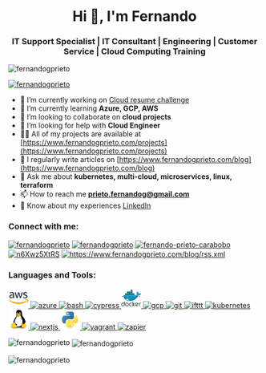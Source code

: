 <h1 align="center">Hi 👋, I'm Fernando</h1>
<h3 align="center">IT Support Specialist | IT Consultant | Engineering | Customer Service | Cloud Computing Training</h3>

<p align="left"> <img src="https://komarev.com/ghpvc/?username=fernandogprieto&label=Profile%20views&color=0e75b6&style=flat" alt="fernandogprieto" /> </p>

<p align="left"> <a href="https://twitter.com/fernandogprieto" target="blank"><img src="https://img.shields.io/twitter/follow/fernandogprieto?logo=twitter&style=for-the-badge" alt="fernandogprieto" /></a> </p>

- 🔭 I’m currently working on [Cloud resume challenge](https://gitlab.com/fernandogprieto/cloud-resume-challenge-frontend)
- 🌱 I’m currently learning **Azure, GCP, AWS**
- 👯 I’m looking to collaborate on **cloud projects**
- 🤝 I’m looking for help with **Cloud Engineer**
- 👨‍💻 All of my projects are available at [https://www.fernandogprieto.com/projects](https://www.fernandogprieto.com/projects)
- 📝 I regularly write articles on [https://www.fernandogprieto.com/blog](https://www.fernandogprieto.com/blog)
- 💬 Ask me about **kubernetes, multi-cloud, microservices, linux, terraform**
- 📫 How to reach me **prieto.fernandog@gmail.com**
- 📄 Know about my experiences [LinkedIn](https://www.linkedin.com/in/fernandogprieto)

<h3 align="left">Connect with me:</h3>
<p align="left">
<a href="https://dev.to/fernandogprieto" target="blank"><img align="center" src="https://raw.githubusercontent.com/rahuldkjain/github-profile-readme-generator/master/src/images/icons/Social/devto.svg" alt="fernandogprieto" height="30" width="40" /></a>
<a href="https://twitter.com/fernandogprieto" target="blank"><img align="center" src="https://raw.githubusercontent.com/rahuldkjain/github-profile-readme-generator/master/src/images/icons/Social/twitter.svg" alt="fernandogprieto" height="30" width="40" /></a>
<a href="https://linkedin.com/in/fernando-prieto-carabobo" target="blank"><img align="center" src="https://raw.githubusercontent.com/rahuldkjain/github-profile-readme-generator/master/src/images/icons/Social/linked-in-alt.svg" alt="fernando-prieto-carabobo" height="30" width="40" /></a>
<a href="https://discord.gg/n6Xwz5XtRS" target="blank"><img align="center" src="https://raw.githubusercontent.com/rahuldkjain/github-profile-readme-generator/master/src/images/icons/Social/discord.svg" alt="n6Xwz5XtRS" height="30" width="40" /></a>
<a href="/https://www.fernandogprieto.com/blog/rss.xml" target="blank"><img align="center" src="https://raw.githubusercontent.com/rahuldkjain/github-profile-readme-generator/master/src/images/icons/Social/rss.svg" alt="https://www.fernandogprieto.com/blog/rss.xml" height="30" width="40" /></a>
</p>

<h3 align="left">Languages and Tools:</h3>
<p align="left"> <a href="https://aws.amazon.com" target="_blank" rel="noreferrer"> <img src="https://raw.githubusercontent.com/devicons/devicon/master/icons/amazonwebservices/amazonwebservices-original-wordmark.svg" alt="aws" width="40" height="40"/> </a> <a href="https://azure.microsoft.com/en-in/" target="_blank" rel="noreferrer"> <img src="https://www.vectorlogo.zone/logos/microsoft_azure/microsoft_azure-icon.svg" alt="azure" width="40" height="40"/> </a> <a href="https://www.gnu.org/software/bash/" target="_blank" rel="noreferrer"> <img src="https://www.vectorlogo.zone/logos/gnu_bash/gnu_bash-icon.svg" alt="bash" width="40" height="40"/> </a> <a href="https://www.cypress.io" target="_blank" rel="noreferrer"> <img src="https://raw.githubusercontent.com/simple-icons/simple-icons/6e46ec1fc23b60c8fd0d2f2ff46db82e16dbd75f/icons/cypress.svg" alt="cypress" width="40" height="40"/> </a> <a href="https://www.docker.com/" target="_blank" rel="noreferrer"> <img src="https://raw.githubusercontent.com/devicons/devicon/master/icons/docker/docker-original-wordmark.svg" alt="docker" width="40" height="40"/> </a> <a href="https://cloud.google.com" target="_blank" rel="noreferrer"> <img src="https://www.vectorlogo.zone/logos/google_cloud/google_cloud-icon.svg" alt="gcp" width="40" height="40"/> </a> <a href="https://git-scm.com/" target="_blank" rel="noreferrer"> <img src="https://www.vectorlogo.zone/logos/git-scm/git-scm-icon.svg" alt="git" width="40" height="40"/> </a> <a href="https://ifttt.com/" target="_blank" rel="noreferrer"> <img src="https://www.vectorlogo.zone/logos/ifttt/ifttt-ar21.svg" alt="ifttt" width="40" height="40"/> </a> <a href="https://kubernetes.io" target="_blank" rel="noreferrer"> <img src="https://www.vectorlogo.zone/logos/kubernetes/kubernetes-icon.svg" alt="kubernetes" width="40" height="40"/> </a> <a href="https://www.linux.org/" target="_blank" rel="noreferrer"> <img src="https://raw.githubusercontent.com/devicons/devicon/master/icons/linux/linux-original.svg" alt="linux" width="40" height="40"/> </a> <a href="https://nextjs.org/" target="_blank" rel="noreferrer"> <img src="https://cdn.worldvectorlogo.com/logos/nextjs-2.svg" alt="nextjs" width="40" height="40"/> </a> <a href="https://www.python.org" target="_blank" rel="noreferrer"> <img src="https://raw.githubusercontent.com/devicons/devicon/master/icons/python/python-original.svg" alt="python" width="40" height="40"/> </a> <a href="https://www.vagrantup.com/" target="_blank" rel="noreferrer"> <img src="https://www.vectorlogo.zone/logos/vagrantup/vagrantup-icon.svg" alt="vagrant" width="40" height="40"/> </a> <a href="https://zapier.com" target="_blank" rel="noreferrer"> <img src="https://www.vectorlogo.zone/logos/zapier/zapier-icon.svg" alt="zapier" width="40" height="40"/> </a> </p>

<p><img align="left" src="https://github-readme-stats.vercel.app/api/top-langs?username=fernandogprieto&show_icons=true&locale=en&layout=compact" alt="fernandogprieto" /></p>

<p>&nbsp;<img align="center" src="https://github-readme-stats.vercel.app/api?username=fernandogprieto&show_icons=true&locale=en" alt="fernandogprieto" /></p>

<p><img align="center" src="https://github-readme-streak-stats.herokuapp.com/?user=fernandogprieto&" alt="fernandogprieto" /></p>


<!---
fernandogprieto/fernandogprieto is a ✨ special ✨ repository because its `README.md` (this file) appears on your GitHub profile.
You can click the Preview link to take a look at your changes.
--->
